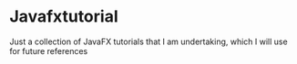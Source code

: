 # Javafxtutorial
Just a collection of JavaFX tutorials that I am undertaking, which I will use for future references
